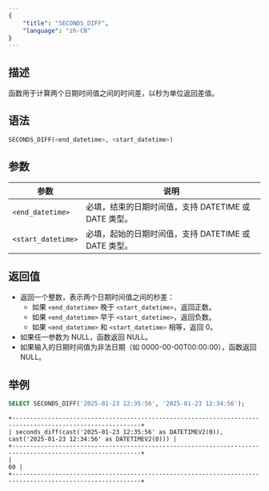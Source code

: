 ```yaml
---
{
    "title": "SECONDS_DIFF",
    "language": "zh-CN"
}
---
```


## 描述

函数用于计算两个日期时间值之间的时间差，以秒为单位返回差值。


## 语法

```sql
SECONDS_DIFF(<end_datetime>, <start_datetime>)
```

## 参数

| 参数                 | 说明                                 |
|--------------------|------------------------------------|
| `<end_datetime>`   | 必填，结束的日期时间值，支持 DATETIME 或 DATE 类型。 |
| `<start_datetime>` | 必填，起始的日期时间值，支持 DATETIME 或 DATE 类型。 |

## 返回值
- 返回一个整数，表示两个日期时间值之间的秒差：
  - 如果 `<end_datetime>` 晚于 `<start_datetime>`，返回正数。
  - 如果 `<end_datetime>` 早于 `<start_datetime>`，返回负数。
  - 如果 `<end_datetime>` 和 `<start_datetime>` 相等，返回 0。
- 如果任一参数为 NULL，函数返回 NULL。
- 如果输入的日期时间值为非法日期（如 0000-00-00T00:00:00），函数返回 NULL。

## 举例
```sql
SELECT SECONDS_DIFF('2025-01-23 12:35:56', '2025-01-23 12:34:56');
```
```text
+----------------------------------------------------------------------------------------------------------+
| seconds_diff(cast('2025-01-23 12:35:56' as DATETIMEV2(0)), cast('2025-01-23 12:34:56' as DATETIMEV2(0))) |
+----------------------------------------------------------------------------------------------------------+
|                                                                                                       60 |
+----------------------------------------------------------------------------------------------------------+
```